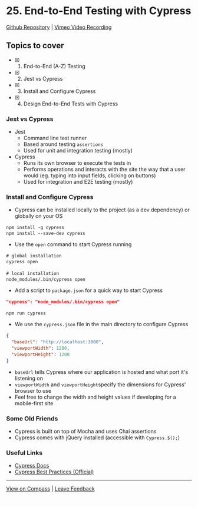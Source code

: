 # 25. End-to-End Testing with Cypress

[Github Repository](https://mandrillapp.com/track/click/30244704/github.com?p=eyJzIjoiNUN3NjNBeF9ZNUxmX0ZPU0haZWx5Y0stSzdZIiwidiI6MSwicCI6IntcInVcIjozMDI0NDcwNCxcInZcIjoxLFwidXJsXCI6XCJodHRwczpcXFwvXFxcL2dpdGh1Yi5jb21cXFwvQWxmcmVkbzA4XFxcL0NvaG9ydC1KdW5lLTEyLTIwMjNcXFwvdHJlZVxcXC9tYWluXFxcL1cyME0wOCUyMC0lMjBFbmQtdG8tRW5kJTIwVGVzdGluZyUyMHdpdGglMjBDeXByZXNzXCIsXCJpZFwiOlwiYzJhNTA1YmFjMTUxNDYwZjk2ZWI0NDBmOWY3YjJlMjhcIixcInVybF9pZHNcIjpbXCIyYmYxMmRlOTY0YTlmMzk1ZmE1NmVjMDAxZWJkMGZjYjM3ZjQwNTA4XCJdfSJ9) | [Vimeo Video Recording](https://mandrillapp.com/track/click/30244704/vimeo.com?p=eyJzIjoiTnpCV3pXaGttNkNjT19qMFB0UmtwcmpvMk5RIiwidiI6MSwicCI6IntcInVcIjozMDI0NDcwNCxcInZcIjoxLFwidXJsXCI6XCJodHRwczpcXFwvXFxcL3ZpbWVvLmNvbVxcXC84NzkwMTc0NDVcXFwvMjNkMTliZDcyZD9zaGFyZT1jb3B5XCIsXCJpZFwiOlwiYzJhNTA1YmFjMTUxNDYwZjk2ZWI0NDBmOWY3YjJlMjhcIixcInVybF9pZHNcIjpbXCI1MTljOWRlOGI4Y2RhZmRjNzQ2NzY1OTlmZmY1ZTY4YmQ1NjVkZjY3XCJdfSJ9)

## Topics to cover

- [x] 1. End-to-End (A-Z) Testing
- [x] 2. Jest vs Cypress
- [x] 3. Install and Configure Cypress
- [x] 4. Design End-to-End Tests with Cypress

### Jest vs Cypress

- Jest
   - Command line test runner
   - Based around testing `assertions`
   - Used for unit and integration testing (mostly)
- Cypress
   - Runs its own browser to execute the tests in
   - Performs operations and interacts with the site the way that a user would (eg. typing into input fields, clicking on buttons)
   - Used for integration and E2E testing (mostly)

### Install and Configure Cypress

- Cypress can be installed locally to the project (as a dev dependency) or globally on your OS

```other
npm install -g cypress
npm install --save-dev cypress
```

- Use the `open` command to start Cypress running

```other
# global installation
cypress open

# local installation
node_modules/.bin/cypress open
```

- Add a script to `package.json` for a quick way to start Cypress

```json
"cypress": "node_modules/.bin/cypress open"
```

```other
npm run cypress
```

- We use the `cypress.json` file in the main directory to configure Cypress

```json
{
  "baseUrl": "http://localhost:3000",
  "viewportWidth": 1280,
  "viewportHeight": 1200
}
```

- `baseUrl` tells Cypress where our application is hosted and what port it's listening on
- `viewportWidth` and `viewportHeight`specify the dimensions for Cypress' browser to use
- Feel free to change the width and height values if developing for a mobile-first site

### Some Old Friends

- Cypress is built on top of Mocha and uses Chai assertions
- Cypress comes with jQuery installed (accessible with `Cypress.$();`)

### Useful Links

- [Cypress Docs](https://mandrillapp.com/track/click/30244704/docs.cypress.io?p=eyJzIjoiUXlfaFpYYmxtdU9rb1FxYzJmOTNlM20tWjRnIiwidiI6MSwicCI6IntcInVcIjozMDI0NDcwNCxcInZcIjoxLFwidXJsXCI6XCJodHRwczpcXFwvXFxcL2RvY3MuY3lwcmVzcy5pb1xcXC9hcGlcXFwvYXBpXFxcL3RhYmxlLW9mLWNvbnRlbnRzLmh0bWxcIixcImlkXCI6XCJjMmE1MDViYWMxNTE0NjBmOTZlYjQ0MGY5ZjdiMmUyOFwiLFwidXJsX2lkc1wiOltcImE0MGIyNGM0Y2NhMWZjYjFjMzM3OTVhNjU5YTk1YTFhZjM3OWQ5NjFcIl19In0)
- [Cypress Best Practices (Official)](https://mandrillapp.com/track/click/30244704/docs.cypress.io?p=eyJzIjoib1JKanJhZUdSUWtpNTFMZEI1Y2xUSVI3T3JnIiwidiI6MSwicCI6IntcInVcIjozMDI0NDcwNCxcInZcIjoxLFwidXJsXCI6XCJodHRwczpcXFwvXFxcL2RvY3MuY3lwcmVzcy5pb1xcXC9ndWlkZXNcXFwvcmVmZXJlbmNlc1xcXC9iZXN0LXByYWN0aWNlcy5odG1sXCIsXCJpZFwiOlwiYzJhNTA1YmFjMTUxNDYwZjk2ZWI0NDBmOWY3YjJlMjhcIixcInVybF9pZHNcIjpbXCIxMTA3NjdkYWJiNDdjY2QyOGM0NWEzYThjYzUyMTdhYjY0NTQ1MzU5XCJdfSJ9)

---

[View on Compass](https://mandrillapp.com/track/click/30244704/flex-web.compass.lighthouselabs.ca?p=eyJzIjoic0drNnpTZmdyYU41OUk5Yzh3QkNrUmhBeG1nIiwidiI6MSwicCI6IntcInVcIjozMDI0NDcwNCxcInZcIjoxLFwidXJsXCI6XCJodHRwczpcXFwvXFxcL2ZsZXgtd2ViLmNvbXBhc3MubGlnaHRob3VzZWxhYnMuY2FcXFwvYWN0aXZpdGllc1xcXC8yNzM3XFxcL2xlY3R1cmVzXFxcLzExNTNcIixcImlkXCI6XCJjMmE1MDViYWMxNTE0NjBmOTZlYjQ0MGY5ZjdiMmUyOFwiLFwidXJsX2lkc1wiOltcImZiYWM3MTQ2MWU0ZDE3NDcyNjAwYWE3NWUxNmYwM2Y0NThjN2JkZmZcIl19In0) | [Leave Feedback](https://mandrillapp.com/track/click/30244704/flex-web.compass.lighthouselabs.ca?p=eyJzIjoiazNQOV9VN2NyWEpBX1FJUHloOU5hajJ3c240IiwidiI6MSwicCI6IntcInVcIjozMDI0NDcwNCxcInZcIjoxLFwidXJsXCI6XCJodHRwczpcXFwvXFxcL2ZsZXgtd2ViLmNvbXBhc3MubGlnaHRob3VzZWxhYnMuY2FcXFwvZmVlZGJhY2tzXCIsXCJpZFwiOlwiYzJhNTA1YmFjMTUxNDYwZjk2ZWI0NDBmOWY3YjJlMjhcIixcInVybF9pZHNcIjpbXCJlZDA4OTY2OTY5MzczNjFmNjZjOGQ5YzQxNjFmN2QyYTc2ZTFjMzJhXCJdfSJ9)

![open.gif](25.%20End-to-End%20Testing%20with%20Cypress.assets/open.gif)

